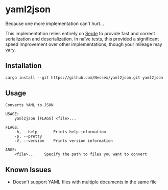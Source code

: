# yaml2json

Because one more implementation can't hurt...

This implementation relies entirely on [Serde](https://github.com/serde-rs/serde) to provide fast and correct serialization and deserialization. In naïve tests, this provided a significant speed improvement over other implementations, though your mileage may vary.

## Installation
```
cargo install --git https://github.com/Nessex/yaml2json.git yaml2json
```

## Usage
```
Converts YAML to JSON

USAGE:
    yaml2json [FLAGS] <file>...

FLAGS:
    -h, --help       Prints help information
    -p, --pretty     
    -V, --version    Prints version information

ARGS:
    <file>...    Specify the path to files you want to convert
```

## Known Issues

 - Doesn't support YAML files with multiple documents in the same file